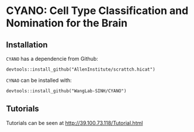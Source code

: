 # CYANO: Cell Type Classification and Nomination for the Brain


## Installation

`CYANO` has a dependencie from Github:
```
devtools::install_github("AllenInstitute/scrattch.hicat")
```

`CYNAO` can be installed with:
```
devtools::install_github("WangLab-SINH/CYANO")
```
## Tutorials

Tutorials can be seen at http://39.100.73.118/Tutorial.html
